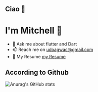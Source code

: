 ## Ciao 👋

# I'm Mitchell 🎴
*  💬 Ask me about flutter and Dart
*  📫 Reach me on udoagwac@gmail.com
*  📄 My Resume [my Resume](https://docs.google.com/document/d/1nvkCjo8hFv_o3N7SxoM2S1_6tysmHPrI62MlScCOTN0/edit?usp=sharing)

## According to Github
![Anurag's GitHub stats](https://github-readme-stats.vercel.app/api?username=CodeTemplar99&theme=calm&show_icons=true&count_private=true)

